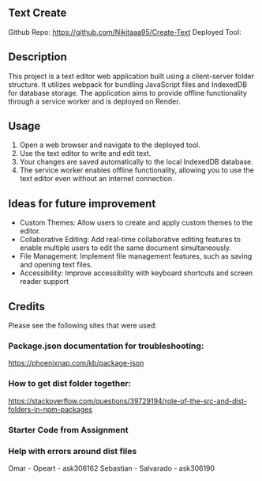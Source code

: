 
## Text Create
Github Repo: https://github.com/Nikitaaa95/Create-Text
Deployed Tool: 

## Description
This project is a text editor web application built using a client-server folder structure. It utilizes webpack for bundling JavaScript files and IndexedDB for database storage. The application aims to provide offline functionality through a service worker and is deployed on Render.


## Usage
1. Open a web browser and navigate to the deployed tool.
2. Use the text editor to write and edit text. 
3. Your changes are saved automatically to the local IndexedDB database.
4. The service worker enables offline functionality, allowing you to use the text editor even without an internet connection.

## Ideas for future improvement
- Custom Themes: Allow users to create and apply custom themes to the editor.
- Collaborative Editing: Add real-time collaborative editing features to enable multiple users to edit the same document simultaneously. 
- File Management: Implement file management features, such as saving and opening text files.
- Accessibility: Improve accessibility with keyboard shortcuts and screen reader support

## Credits
Please see the following sites that were used:

### Package.json documentation for troubleshooting:
https://phoenixnap.com/kb/package-json

### How to get dist folder together:
https://stackoverflow.com/questions/39729194/role-of-the-src-and-dist-folders-in-npm-packages

### Starter Code from Assignment

### Help with errors around dist files
Omar - Opeart - ask306162
Sebastian - Salvarado - ask306190